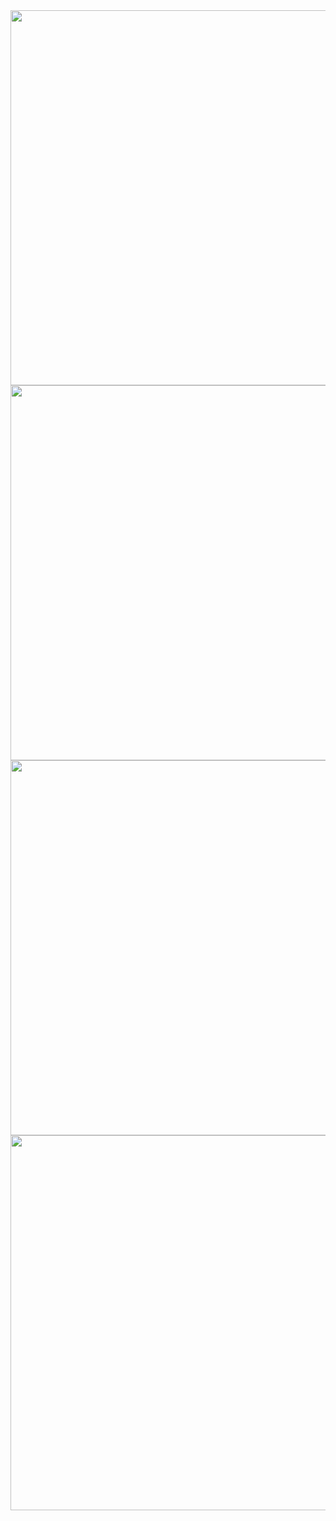 <img src="https://github.com/arshkkk/Authenticator-App/assets/58404935/c43c5394-c77f-4e04-a7eb-9b4d068a1f9c" height="600"/>

<img src="https://github.com/arshkkk/Authenticator-App/assets/58404935/66c5c0d0-cd9d-4171-ab9c-8ad0ac978620" height="600"/>
<img src="https://github.com/arshkkk/Authenticator-App/assets/58404935/89c431ee-b3d8-4f66-9f66-e000994756eb" height="600"/>
<img src="https://github.com/arshkkk/Authenticator-App/assets/58404935/27cf8e81-a8e9-4f71-8bcd-23bbc640c216" height="600"/>
